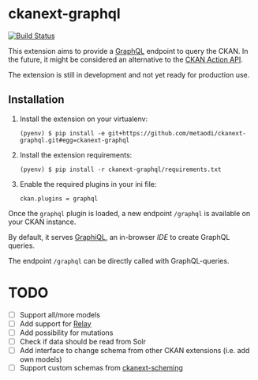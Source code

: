 # ckanext-graphql

[![Build Status](https://travis-ci.org/metaodi/ckanext-graphql.svg?branch=master)](https://travis-ci.org/metaodi/ckanext-graphql)

This extension aims to provide a [GraphQL](http://graphql.org/) endpoint to query the CKAN.
In the future, it might be considered an alternative to the [CKAN Action API](http://docs.ckan.org/en/latest/api/#action-api-reference).

The extension is still in development and not yet ready for production use.


## Installation

1.  Install the extension on your virtualenv:

        (pyenv) $ pip install -e git+https://github.com/metaodi/ckanext-graphql.git#egg=ckanext-graphql

1.  Install the extension requirements:

        (pyenv) $ pip install -r ckanext-graphql/requirements.txt

1.  Enable the required plugins in your ini file:

        ckan.plugins = graphql


Once the `graphql` plugin is loaded, a new endpoint `/graphql` is available on your CKAN instance.

By default, it serves [GraphiQL](https://github.com/graphql/graphiql), an in-browser _IDE_ to create GraphQL queries.

The endpoint `/graphql` can be directly called with GraphQL-queries.

# TODO

- [ ] Support all/more models
- [ ] Add support for [Relay](https://facebook.github.io/relay/)
- [ ] Add possibility for mutations
- [ ] Check if data should be read from Solr
- [ ] Add interface to change schema from other CKAN extensions (i.e. add own models)
- [ ] Support custom schemas from [ckanext-scheming](https://github.com/ckan/ckanext-scheming)
